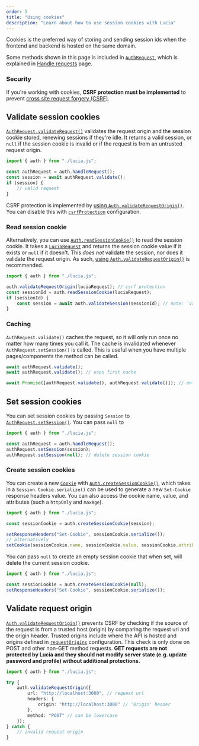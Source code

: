 ```yaml
---
order: 5
title: "Using cookies"
description: "Learn about how to use session cookies with Lucia"
---
```


Cookies is the preferred way of storing and sending session ids when the frontend and backend is hosted on the same domain.

Some methods shown in this page is included in [`AuthRequest`](), which is explained in [Handle requests]() page.

### Security

If you're working with cookies, **CSRF protection must be implemented** to prevent [cross site request forgery (CSRF)]().

## Validate session cookies

[`AuthRequest.validateRequest()`]() validates the request origin and the session cookie stored, renewing sessions if they're idle. It returns a valid session, or `null` if the session cookie is invalid or if the request is from an untrusted request origin.

```ts
import { auth } from "./lucia.js";

const authRequest = auth.handleRequest();
const session = await authRequest.validate();
if (session) {
	// valid request
}
```

CSRF protection is implemented by [using `Auth.validateRequestOrigin()`](). You can disable this with [`csrfProtection`]() configuration.

### Read session cookie

Alternatively, you can use [`Auth.readSessionCookie()`]() to read the session cookie. It takes a [`LuciaRequest`]() and returns the session cookie value if it exists or `null` if it doesn't. This _does not_ validate the session, nor does it validate the request origin. As such, [using `Auth.validateRequestOrigin()`]() is recommended.

```ts
import { auth } from "./lucia.js";

auth.validateRequestOrigin(luciaRequest); // csrf protection
const sessionId = auth.readSessionCookie(luciaRequest);
if (sessionId) {
	const session = await auth.validateSession(sessionId); // note: `validateSession()` throws an error if session is invalid
}
```

### Caching

`AuthRequest.validate()` caches the request, so it will only run once no matter how many times you call it. The cache is invalidated whenever `AuthRequest.setSession()` is called. This is useful when you have multiple pages/components the method can be called.

```ts
await authRequest.validate();
await authRequest.validate(); // uses first cache
```

```ts
await Promise([authRequest.validate(), authRequest.validate()]); // only runs once
```

## Set session cookies

You can set session cookies by passing `Session` to [`AuthRequest.setSession()`](). You can pass `null` to

```ts
import { auth } from "./lucia.js";

const authRequest = auth.handleRequest();
authRequest.setSession(session);
authRequest.setSession(null); // delete session cookie
```

### Create session cookies

You can create a new [`Cookie`]() with [`Auth.createSessionCookie()`](), which takes in a `Session`. `Cookie.serialize()` can be used to generate a new `Set-Cookie` response headers value. You can also access the cookie name, value, and attributes (such a `httpOnly` and `maxAge`).

```ts
import { auth } from "./lucia.js";

const sessionCookie = auth.createSessionCookie(session);

setResponseHeaders("Set-Cookie", sessionCookie.serialize());
// alternatively
setCookie(sessionCookie.name, sessionCookie.value, sessionCookie.attributes);
```

You can pass `null` to create an empty session cookie that when set, will delete the current session cookie.

```ts
import { auth } from "./lucia.js";

const sessionCookie = auth.createSessionCookie(null);
setResponseHeaders("Set-Cookie", sessionCookie.serialize());
```

## Validate request origin

[`Auth.validateRequestOrigin()`]() prevents CSRF by checking if the source of the request is from a trusted host (origin) by comparing the request url and the origin header. Trusted origins include where the API is hosted and origins defined in [`requestOrigins`]() configuration. This check is only done on POST and other non-GET method requests. **GET requests are not protected by Lucia and they should not modify server state (e.g. update password and profile) without additional protections.**

```ts
import { auth } from "./lucia.js";

try {
	auth.validateRequestOrigin({
		url: "http://localhost:3000", // request url
		headers: {
			origin: "http://localhost:3000" // 'Origin' header
		},
		method: "POST" // can be lowercase
	});
} catch {
	// invalid request origin
}
```

